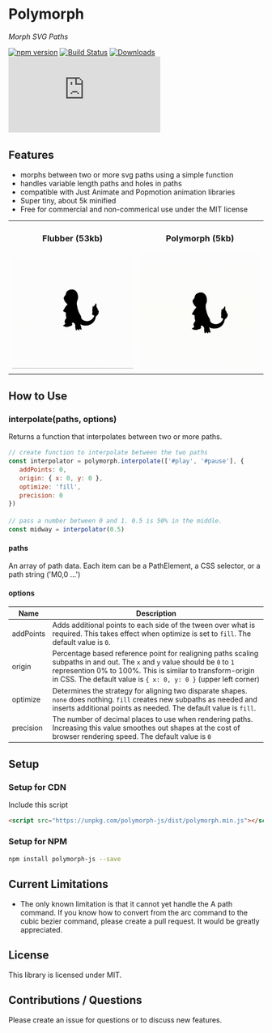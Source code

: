 # Polymorph

*Morph SVG Paths*

[![npm version](https://badge.fury.io/js/polymorph-js.svg)](https://badge.fury.io/js/polymorph-js)
[![Build Status](https://travis-ci.org/notoriousb1t/polymorph.svg?branch=master)](https://travis-ci.org/notoriousb1t/polymorph)
[![Downloads](https://img.shields.io/npm/dm/polymorph-js.svg)](https://www.npmjs.com/package/polymorph-js)
[![gzip size](http://img.badgesize.io/https://unpkg.com/polymorph-js/dist/polymorph.min.js?compression=gzip&label=gzip%20size&style=flat&cache=false)](https://unpkg.com/polymorph-js/dist/polymorph.min.js)

## Features

 - morphs between two or more svg paths using a simple function
 - handles variable length paths and holes in paths
 - compatible with Just Animate and Popmotion animation libraries
 - Super tiny, about 5k minified
 - Free for commercial and non-commerical use under the MIT license

<table>
    <tbody>
        <tr>
        <td style="text-align: center;"><h3>Flubber (53kb)</h3></td>
        <td style="text-align: center;"><h3>Polymorph  (5kb)</h3></td>
        </tr>
        <tr>
            <td>
            <img style="max-height: 320px" src="./assets/flubber-evolve.gif" />
            </td>
            <td>
                <img style="max-height: 320px"  src="./assets/polymorph-evolve.gif" />
            </td>
        </tr>
    </tbody>
</table>


## How to Use

### interpolate(paths, options)
Returns a function that interpolates between two or more paths.

```js
// create function to interpolate between the two paths
const interpolator = polymorph.interpolate(['#play', '#pause'], {
   addPoints: 0,
   origin: { x: 0, y: 0 },
   optimize: 'fill',
   precision: 0
})

// pass a number between 0 and 1. 0.5 is 50% in the middle.
const midway = interpolator(0.5)
```

#### paths
An array of path data.  Each item can be a PathElement, a CSS selector, or a path string ('M0,0 ...')

#### options
Name | Description |
--- | --- |
addPoints | Adds additional points to each side of the tween over what is required.  This takes effect when optimize is set to ```fill```.  The default value is ```0```. |
origin | Percentage based reference point for realigning paths scaling subpaths in and out. The ```x``` and ```y``` value should be ```0``` to ```1``` represention 0% to 100%.  This is similar to transform-origin in CSS.  The default value is ```{ x: 0, y: 0 }``` (upper left corner) |
optimize | Determines the strategy for aligning two disparate shapes. ```none``` does nothing.  ```fill``` creates new subpaths as needed and inserts additional points as needed.  The default value is ```fill```. |
precision | The number of decimal places to use when rendering paths.  Increasing this value smoothes out shapes at the cost of browser rendering speed.  The default value is ```0``` |

## Setup

### Setup for CDN
Include this script
```html
<script src="https://unpkg.com/polymorph-js/dist/polymorph.min.js"></script>
```

### Setup for NPM
```bash
npm install polymorph-js --save
```

## Current Limitations

- The only known limitation is that it cannot yet handle the A path command.  If you know how to convert from the arc command to the cubic bezier command, please create a pull request.  It would be greatly appreciated.

## License
This library is licensed under MIT.

## Contributions / Questions
Please create an issue for questions or to discuss new features.
